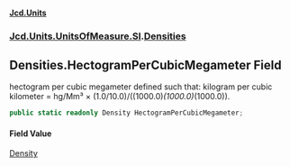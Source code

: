 #### [Jcd.Units](index.md 'index')

### [Jcd.Units.UnitsOfMeasure.SI](Jcd.Units.UnitsOfMeasure.SI.md 'Jcd.Units.UnitsOfMeasure.SI').[Densities](Densities.md 'Jcd.Units.UnitsOfMeasure.SI.Densities')

## Densities.HectogramPerCubicMegameter Field

hectogram per cubic megameter defined such that: kilogram per cubic kilometer = hg/Mm³ ×
(1.0/10.0)/((1000.0)*(1000.0)*(1000.0)).

```csharp
public static readonly Density HectogramPerCubicMegameter;
```

#### Field Value

[Density](Density.md 'Jcd.Units.UnitTypes.Density')
